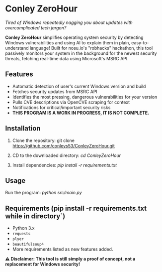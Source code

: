 # Conley ZeroHour
*Tired of Windows repeatedly nagging you about updates with overcomplicated tech jargon?*<br />

**Conley ZeroHour** simplifies operating system security by detecting Windows vulnerabilities and using AI to explain them in plain, easy-to-understand language! Built for nosu.io's "robhacks" hackathon, this tool passively monitors your system in the background for the newest security threats, fetching real-time data using Microsoft's MSRC API.

## Features
- Automatic detection of user's current Windows version and build
- Fetches security updates from MSRC API
- Identifies the most pressing, dangerous vulnerabilities for your version
- Pulls CVE descriptions via OpenCVE scraping for context
- Notifications for critical/important security risks
- **THIS PROGRAM IS A WORK IN PROGRESS, IT IS NOT COMPLETE.**

## Installation
1. Clone the repository:
git clone https://github.com/conleys53/ConleyZeroHour.git 

2. CD to the downloaded directory:
*cd ConleyZeroHour*

2. Install dependencies:
*pip install -r requirements.txt*

## Usage
Run the program:
*python src/main.py*

## Requirements (pip install -r requirements.txt while in directory`)
- Python 3.x
- `requests`
- `plyer`
- `beautifulsoup4`
- More requirements listed as new features added.

**⚠️ Disclaimer: This tool is still simply a proof of concept, not a replacement for Windows security!**
